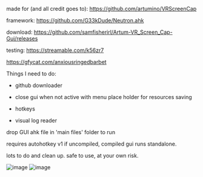 made for (and all credit goes to): https://github.com/artumino/VRScreenCap

framework: https://github.com/G33kDude/Neutron.ahk

download: https://github.com/samfisherirl/Artum-VR_Screen_Cap-Gui/releases

testing: https://streamable.com/k56zr7

https://gfycat.com/anxiousringedbarbet


Things I need to do:

- github downloader

- close gui when not active with menu place holder for resources saving

- hotkeys

- visual log reader

drop GUI ahk file in  'main files' folder to run

requires autohotkey v1 if uncompiled, compiled gui runs standalone. 

lots to do and clean up. safe to use, at your own risk.


 ![image](https://s4.gifyu.com/images/ezgif-5-f72ff8bd13.gif)
 ![image](https://user-images.githubusercontent.com/98753696/185923886-1a3b5b74-f391-4629-83f2-d64aa337b050.png)
